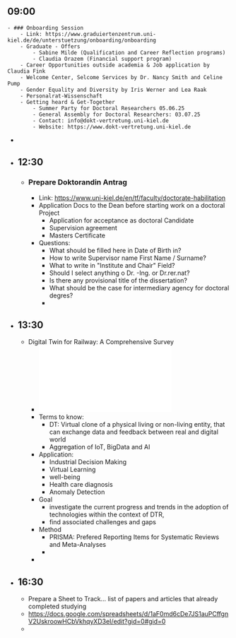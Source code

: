 ## 09:00
	- ### Onboarding Session
		- Link: https://www.graduiertenzentrum.uni-kiel.de/de/unterstuetzung/onboarding/onboarding
		- Graduate - Offers
			- Sabine Milde (Qualification and Career Reflection programs)
			- Claudia Orazem (Financial support program)
		- Career Opportunities outside academia & Job application by Claudia Fink
		- Welcome Center, Selcome Services by Dr. Nancy Smith and Celine Pump
		- Gender Equality and Diversity by Iris Werner and Lea Raak
		- Personalrat-Wissenschaft
		- Getting heard & Get-Together
			- Summer Party for Doctoral Researchers 05.06.25
			- General Assembly for Doctoral Researchers: 03.07.25
			- Contact: info@dokt-vertretung.uni-kiel.de
			- Website: https://www.dokt-vertretung.uni-kiel.de
-
- ## 12:30
	- ### Prepare Doktorandin Antrag
		- Link: https://www.uni-kiel.de/en/tf/faculty/doctorate-habilitation
		- Application Docs to the Dean before starting work on a doctoral Project
			- Application for acceptance as doctoral Candidate
			- Supervision agreement
			- Masters Certificate
		- Questions:
			- What should be filled here in Date of Birth in?
			- How to write Supervisor name First Name / Surname?
			- What to write in "Institute and Chair" Field?
			- Should I select anything o Dr. -Ing. or Dr.rer.nat?
			- Is there any provisional title of the dissertation?
			- What should be the case for intermediary agency for doctoral degres?
			-
- ## 13:30
	- Digital Twin for Railway: A Comprehensive Survey
		- ![Digital_Twin_for_Railway_A_Comprehensive_Survey.pdf](../assets/Digital_Twin_for_Railway_A_Comprehensive_Survey_1743601493256_0.pdf)
		- Terms to know:
			- DT: Virtual clone of a physical living or non-living entity, that can exchange data and feedback between real and digital world
			- Aggregation of IoT, BigData and AI
		- Application:
			- Industrial Decision Making
			- Virtual Learning
			- well-being
			- Health care diagnosis
			- Anomaly Detection
		- Goal
			- investigate the current progress and trends in the adoption of technologies within the context of DTR,
			- find associated challenges and gaps
		- Method
			- PRISMA: Prefered Reporting Items for Systematic Reviews and Meta-Analyses
			-
		-
- ## 16:30
	- Prepare a Sheet to Track... list of papers and articles that already completed studying
	- https://docs.google.com/spreadsheets/d/1aF0md6cDe7JS1auPCffgnV2UskroowHCbVkhqyXD3eI/edit?gid=0#gid=0
	-